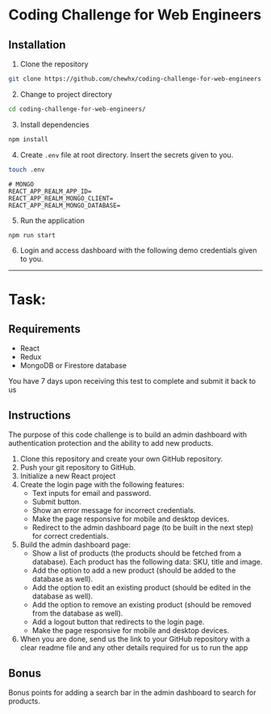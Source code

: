 # Coding Challenge for Web Engineers

## Installation

1. Clone the repository

```bash
git clone https://github.com/chewhx/coding-challenge-for-web-engineers.git
```

2. Change to project directory

```bash
cd coding-challenge-for-web-engineers/
```

3.  Install dependencies

```bash
npm install
```

4. Create `.env` file at root directory. Insert the secrets given to you.

```bash
touch .env
```

```plaintext
# MONGO
REACT_APP_REALM_APP_ID=
REACT_APP_REALM_MONGO_CLIENT=
REACT_APP_REALM_MONGO_DATABASE=
```

5. Run the application

```bash
npm run start
```

6. Login and access dashboard with the following demo credentials given to you.

---

# Task:

## Requirements

- React
- Redux
- MongoDB or Firestore database

You have 7 days upon receiving this test to complete and submit it back to us

## Instructions

The purpose of this code challenge is to build an admin dashboard with authentication protection and the ability to add new products.

1. Clone this repository and create your own GitHub repository.
2. Push your git repository to GitHub.
3. Initialize a new React project
4. Create the login page with the following features:
   - Text inputs for email and password.
   - Submit button.
   - Show an error message for incorrect credentials.
   - Make the page responsive for mobile and desktop devices.
   - Redirect to the admin dashboard page (to be built in the next step) for correct credentials.
5. Build the admin dashboard page:
   - Show a list of products (the products should be fetched from a database). Each product has the following data: SKU, title and image.
   - Add the option to add a new product (should be added to the database as well).
   - Add the option to edit an existing product (should be edited in the database as well).
   - Add the option to remove an existing product (should be removed from the database as well).
   - Add a logout button that redirects to the login page.
   - Make the page responsive for mobile and desktop devices.
6. When you are done, send us the link to your GitHub repository with a clear readme file and any other details required for us to run the app

## Bonus

Bonus points for adding a search bar in the admin dashboard to search for products.
